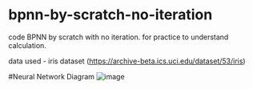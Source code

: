 # bpnn-by-scratch-no-iteration
code BPNN by scratch with no iteration. for practice to understand calculation.

data used - iris dataset (https://archive-beta.ics.uci.edu/dataset/53/iris)

#Neural Network Diagram 
![image](https://user-images.githubusercontent.com/58919611/208295087-1fd8e7d0-8a93-44bf-bdc3-ac084ad017cb.png)
